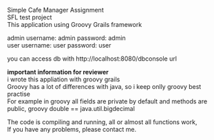 ﻿
Simple Cafe Manager Assignment  
SFL test project  
This application using Groovy Grails framework  
  
admin username: admin password: admin  
user username: user password: user  
  
you can access db with http://localhost:8080/dbconsole url  
  
**important information for reviewer**  
i wrote this appliation with groovy grails  
Groovy has a lot of differences with java, so i keep onlly groovy best practise  
For example in groovy all fields are private by default and methods are public, groovy double == java.util.bigdecimal  
  
The code is compiling and running, all or almost all functions work,  
If you have any problems, please contact me.  
